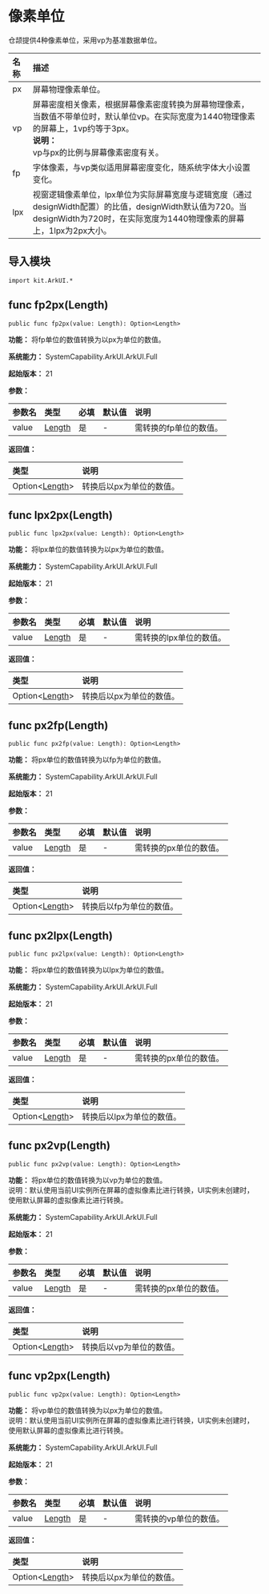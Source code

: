# 像素单位

仓颉提供4种像素单位，采用vp为基准数据单位。

|名称|描述|
|:---|:---|
| px | 屏幕物理像素单位。|
| vp | 屏幕密度相关像素，根据屏幕像素密度转换为屏幕物理像素，当数值不带单位时，默认单位vp。在实际宽度为1440物理像素的屏幕上，1vp约等于3px。<br/>**说明：** <br/> vp与px的比例与屏幕像素密度有关。|
| fp | 字体像素，与vp类似适用屏幕密度变化，随系统字体大小设置变化。 |
| lpx | 视窗逻辑像素单位，lpx单位为实际屏幕宽度与逻辑宽度（通过designWidth配置）的比值，designWidth默认值为720。当designWidth为720时，在实际宽度为1440物理像素的屏幕上，1lpx为2px大小。 |

## 导入模块

```cangjie
import kit.ArkUI.*
```

## func fp2px(Length)

```cangjie
public func fp2px(value: Length): Option<Length>
```

**功能：** 将fp单位的数值转换为以px为单位的数值。

**系统能力：** SystemCapability.ArkUI.ArkUI.Full

**起始版本：** 21

**参数：**

|参数名|类型|必填|默认值|说明|
|:---|:---|:---|:---|:---|
|value|[Length](../apis/BasicServicesKit/cj-apis-base.md#interface-length)|是|-|需转换的fp单位的数值。|

**返回值：**

|类型|说明|
|:----|:----|
|Option\<[Length](../apis/BasicServicesKit/cj-apis-base.md#interface-length)>|转换后以px为单位的数值。|

## func lpx2px(Length)

```cangjie
public func lpx2px(value: Length): Option<Length>
```

**功能：** 将lpx单位的数值转换为以px为单位的数值。

**系统能力：** SystemCapability.ArkUI.ArkUI.Full

**起始版本：** 21

**参数：**

|参数名|类型|必填|默认值|说明|
|:---|:---|:---|:---|:---|
|value|[Length](../apis/BasicServicesKit/cj-apis-base.md#interface-length)|是|-|需转换的lpx单位的数值。|

**返回值：**

|类型|说明|
|:----|:----|
|Option\<[Length](../apis/BasicServicesKit/cj-apis-base.md#interface-length)>|转换后以px为单位的数值。|

## func px2fp(Length)

```cangjie
public func px2fp(value: Length): Option<Length>
```

**功能：** 将px单位的数值转换为以fp为单位的数值。

**系统能力：** SystemCapability.ArkUI.ArkUI.Full

**起始版本：** 21

**参数：**

|参数名|类型|必填|默认值|说明|
|:---|:---|:---|:---|:---|
|value|[Length](../apis/BasicServicesKit/cj-apis-base.md#interface-length)|是|-|需转换的px单位的数值。|

**返回值：**

|类型|说明|
|:----|:----|
|Option\<[Length](../apis/BasicServicesKit/cj-apis-base.md#interface-length)>|转换后以fp为单位的数值。|

## func px2lpx(Length)

```cangjie
public func px2lpx(value: Length): Option<Length>
```

**功能：** 将px单位的数值转换为以lpx为单位的数值。

**系统能力：** SystemCapability.ArkUI.ArkUI.Full

**起始版本：** 21

**参数：**

|参数名|类型|必填|默认值|说明|
|:---|:---|:---|:---|:---|
|value|[Length](../apis/BasicServicesKit/cj-apis-base.md#interface-length)|是|-|需转换的px单位的数值。|

**返回值：**

|类型|说明|
|:----|:----|
|Option\<[Length](../apis/BasicServicesKit/cj-apis-base.md#interface-length)>|转换后以lpx为单位的数值。|

## func px2vp(Length)

```cangjie
public func px2vp(value: Length): Option<Length>
```

**功能：** 将px单位的数值转换为以vp为单位的数值。<br>说明：默认使用当前UI实例所在屏幕的虚拟像素比进行转换，UI实例未创建时，使用默认屏幕的虚拟像素比进行转换。

**系统能力：** SystemCapability.ArkUI.ArkUI.Full

**起始版本：** 21

**参数：**

|参数名|类型|必填|默认值|说明|
|:---|:---|:---|:---|:---|
|value|[Length](../apis/BasicServicesKit/cj-apis-base.md#interface-length)|是|-|需转换的px单位的数值。|

**返回值：**

|类型|说明|
|:----|:----|
|Option\<[Length](../apis/BasicServicesKit/cj-apis-base.md#interface-length)>|转换后以vp为单位的数值。|

## func vp2px(Length)

```cangjie
public func vp2px(value: Length): Option<Length>
```

**功能：** 将vp单位的数值转换为以px为单位的数值。<br>说明：默认使用当前UI实例所在屏幕的虚拟像素比进行转换，UI实例未创建时，使用默认屏幕的虚拟像素比进行转换。

**系统能力：** SystemCapability.ArkUI.ArkUI.Full

**起始版本：** 21

**参数：**

|参数名|类型|必填|默认值|说明|
|:---|:---|:---|:---|:---|
|value|[Length](../apis/BasicServicesKit/cj-apis-base.md#interface-length)|是|-|需转换的vp单位的数值。|

**返回值：**

|类型|说明|
|:----|:----|
|Option\<[Length](../apis/BasicServicesKit/cj-apis-base.md#interface-length)>|转换后以px为单位的数值。|

